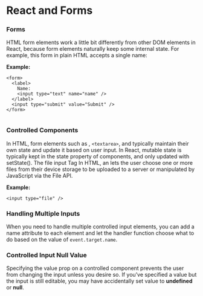 # React and Forms

### Forms

HTML form elements work a little bit differently from other DOM elements in React, because form elements naturally keep some internal state. For example, this form in plain HTML accepts a single name:

**Example:**

```
<form>
  <label>
    Name:
    <input type="text" name="name" />
  </label>
  <input type="submit" value="Submit" />
</form>


```


### Controlled Components

In HTML, form elements such as , `<textarea>`, and typically maintain their own state and update it based on user input. In React, mutable state is typically kept in the state property of components, and only updated with setState(). The file input Tag In HTML, an lets the user choose one or more files from their device storage to be uploaded to a server or manipulated by JavaScript via the File API.

**Example:**

```
<input type="file" />

```


### Handling Multiple Inputs

When you need to handle multiple controlled input elements, you can add a name attribute to each element and let the handler function choose what to do based on the value of `event.target.name`.



### Controlled Input Null Value

Specifying the value prop on a controlled component prevents the user from changing the input unless you desire so. If you’ve specified a value but the input is still editable, you may have accidentally set value to **undefined** or **null**.